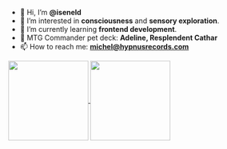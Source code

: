 - 👋 Hi, I’m **@iseneld**
- 👀 I’m interested in **consciousness** and **sensory exploration**.
- 🌱 I’m currently learning **frontend development**.
- 💞️ MTG Commander pet deck: **Adeline, Resplendent Cathar**
- 📫 How to reach me: **michel@hypnusrecords.com**

<!---
iseneld/iseneld is a ✨ special ✨ repository because its `README.md` (this file) appears on your GitHub profile.
You can click the Preview link to take a look at your changes.
--->
<style>
  div {
    style="width: 100%; display: flex; justify-content: center;
  }
</style>
<div>
  <a href="https://github.com/iseneld/github-readme-stats" >
    <img align="center" src="https://github-readme-stats.vercel.app/api/top-langs/?username=iseneld&theme=apprentice&layout=compact" height="160"/>
  </a>
  <a href="https://github.com/iseneld/convoychat">
    <img align="center" src="https://github-readme-stats.vercel.app/api?username=iseneld&theme=apprentice&layout=compact" height="160"/>
  </a>
<div>
